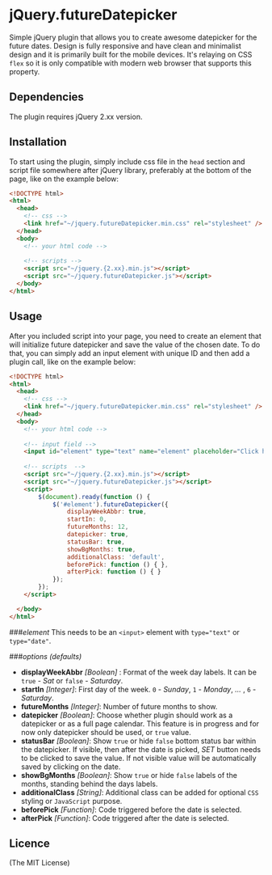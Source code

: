 # jQuery.futureDatepicker
Simple jQuery plugin that allows you to create awesome datepicker for the future dates. 
Design is fully responsive and have clean and minimalist design and it is primarily built for the mobile devices. It's relaying on CSS ```flex``` so it is only compatible with modern web browser that supports this property.

## Dependencies
The plugin requires jQuery 2.xx version.

## Installation
To start using the plugin, simply include css file in the ```head``` section and script file somewhere after jQuery library, preferably at the bottom of the page, like on the example below: 
```html
<!DOCTYPE html>
<html>
  <head>
    <!-- css -->
    <link href="~/jquery.futureDatepicker.min.css" rel="stylesheet" />
  </head>
  <body>
    <!-- your html code -->
    
    <!-- scripts -->
    <script src="~/jquery.{2.xx}.min.js"></script>
    <script src="~/jquery.futureDatepicker.js"></script>
  </body>
</html>
```

## Usage
After you included script into your page, you need to create an element that will initialize future datepicker and save the value of the chosen date. To do that, you can simply add an input element with unique ID and then add a plugin call, like on the example below:
```html
<!DOCTYPE html>
<html>
  <head>
    <!-- css -->
    <link href="~/jquery.futureDatepicker.min.css" rel="stylesheet" />
  </head>
  <body>
    <!-- your html code -->
    
    <!-- input field -->
    <input id="element" type="text" name="element" placeholder="Click here to pick a date">
    
    <!-- scripts  -->
    <script src="~/jquery.{2.xx}.min.js"></script>
    <script src="~/jquery.futureDatepicker.js"></script>
    <script>
        $(document).ready(function () {
            $('#element').futureDatepicker({
                displayWeekAbbr: true,
                startIn: 0,
                futureMonths: 12,
                datepicker: true,
                statusBar: true,
                showBgMonths: true,
                additionalClass: 'default',
                beforePick: function () { },
                afterPick: function () { }
            });
        });
    </script>

  </body>
</html>
```
###_element_
This needs to be an ```<input>``` element with ```type="text"``` or ```type="date"```.

###_options (defaults)_
* __displayWeekAbbr__ _[Boolean]_ : Format of the week day labels. It can be ```true``` - _Sat_ or ```false``` - _Saturday_.
* __startIn__ _[Integer]_: First day of the week. ```0``` - _Sunday_, ```1``` - _Monday_, _..._ , ```6``` - _Saturday_.
* __futureMonths__ _[Integer]_: Number of future months to show.
* __datepicker__ _[Boolean]_: Choose whether plugin should work as a datepicker or as a full page calendar. This feature is in progress and for now only datepicker should be used, or ```true``` value.
* __statusBar__ _[Boolean]_: Show ```true``` or hide ```false``` bottom status bar within the datepicker. If visible, then after the date is picked, _SET_ button needs to be clicked to save the value. If not visible value will be automatically saved by clicking on the date.
* __showBgMonths__ _[Boolean]_: Show ```true``` or hide ```false``` labels of the months, standing behind the days labels.
* __additionalClass__ _[String]_: Additional class can be added for optional ```CSS``` styling or ```JavaScript``` purpose.
* __beforePick__ _[Function]_: Code triggered before the date is selected.
* __afterPick__ _[Function]_: Code triggered after the date is selected.

## Licence
(The MIT License)

